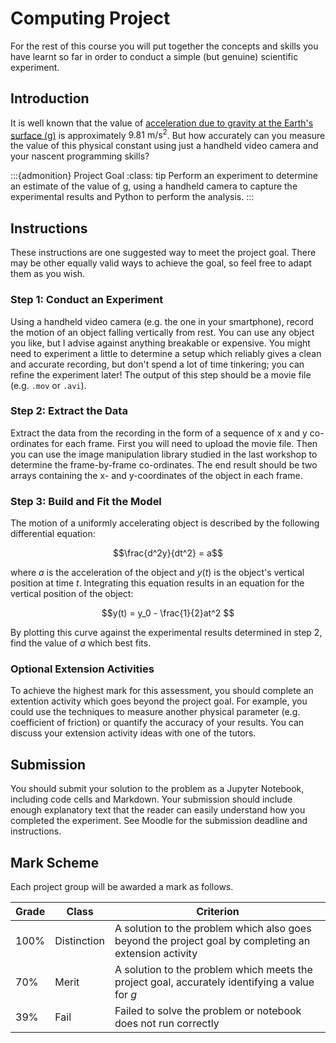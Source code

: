 # Computing Project
For the rest of this course you will put together the concepts and skills you have learnt so far in order to conduct a simple (but genuine) scientific experiment.

## Introduction

It is well known that the value of [acceleration due to gravity at the Earth's surface (g)](https://en.wikipedia.org/wiki/Gravity_of_Earth) is approximately $9.81~\mathrm{m}/\mathrm{s}^2$. But how accurately can you measure the value of this physical constant using just a handheld video camera and your nascent programming skills?

:::{admonition} Project Goal
:class: tip
Perform an experiment to determine an estimate of the value of g, using a handheld camera to capture the experimental results and Python to perform the analysis.
:::

## Instructions

These instructions are one suggested way to meet the project goal. There may be other equally valid ways to achieve the goal, so feel free to adapt them as you wish.

### Step 1: Conduct an Experiment

Using a handheld video camera (e.g. the one in your smartphone), record the motion of an object falling vertically from rest. You can use any object you like, but I advise against anything breakable or expensive. You might need to experiment a little to determine a setup which reliably gives a clean and accurate recording, but don't spend a lot of time tinkering; you can refine the experiment later! The output of this step should be a movie file (e.g. `.mov` or `.avi`).

### Step 2: Extract the Data

Extract the data from the recording in the form of a sequence of x and y co-ordinates for each frame.
First you will need to upload the movie file. Then you can use the image manipulation library studied in the last workshop to determine the frame-by-frame co-ordinates. The end result should be two arrays containing the x- and y-coordinates of the object in each frame.

### Step 3: Build and Fit the Model

The motion of a uniformly accelerating object is described by the following differential equation:

$$\frac{d^2y}{dt^2} = a$$

where $a$ is the acceleration of the object and $y(t)$ is the object's vertical position at time $t$. Integrating this equation results in an equation for the vertical position of the object:

$$y(t) = y_0 - \frac{1}{2}at^2 $$

By plotting this curve against the experimental results determined in step 2, find the value of $a$ which best fits.

### Optional Extension Activities

To achieve the highest mark for this assessment, you should complete an extention activity which goes beyond the project goal. For example, you could use the techniques to measure another physical parameter (e.g. coefficient of friction) or quantify the accuracy of your results. You can discuss your extension activity ideas with one of the tutors.

## Submission

You should submit your solution to the problem as a Jupyter Notebook, including code cells and Markdown. Your submission should include enough explanatory text that the reader can easily understand how you completed the experiment. See Moodle for the submission deadline and instructions.

## Mark Scheme

Each project group will be awarded a mark as follows.

|Grade|Class|Criterion|
| ---  | ---        |---|
|100%|Distinction|A solution to the problem which also goes beyond the project goal by completing an extension activity|
|70%|Merit|A solution to the problem which meets the project goal,  accurately identifying a value for $g$|
|39%|Fail|Failed to solve the problem or notebook does not run correctly|


